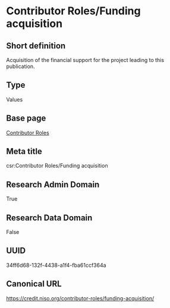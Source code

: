 # Contributor Roles/Funding acquisition
## Short definition
Acquisition of the financial support for the project leading to this publication.
## Type
Values
## Base page
[Contributor Roles](../../Picklists/Contributor%20Roles.md)
## Meta title
csr:Contributor Roles/Funding acquisition
## Research Admin Domain
True
## Research Data Domain
False
## UUID
34ff6d68-132f-4438-a1f4-fba61ccf364a
## Canonical URL
https://credit.niso.org/contributor-roles/funding-acquisition/
